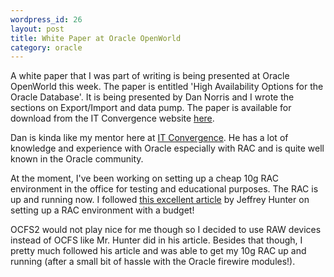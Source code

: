 ```yaml
--- 
wordpress_id: 26
layout: post
title: White Paper at Oracle OpenWorld
category: oracle
---
```

A white paper that I was part of writing is being presented at Oracle OpenWorld this week. The paper is entitled 'High Availability Options for the Oracle Database'. It is being presented by Dan Norris and I wrote the sections on Export/Import and data pump. The paper is available for download from the IT Convergence website <a href="http://www.itconvergence.com/portal/page?_pageid=33,39115&amp;_dad=portal&amp;_schema=PORTAL">here</a>.

Dan is kinda like my mentor here at <a href="http://www.itconvergence.com/">IT Convergence</a>. He has a lot of knowledge and experience with Oracle especially with RAC and is quite well known in the Oracle community.

At the moment, I've been working on setting up a cheap 10g RAC environment in the office for testing and educational purposes. The RAC is up and running now. I followed <a href="http://www.oracle.com/technology/pub/articles/hunter_rac10gr2.html">this excellent article</a> by Jeffrey Hunter on setting up a RAC environment with a budget!

OCFS2 would not play nice for me though so I decided to use RAW devices instead of OCFS like Mr. Hunter did in his article. Besides that though, I pretty much followed his article and was able to get my 10g RAC up and running (after a small bit of hassle with the Oracle firewire modules!).
